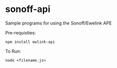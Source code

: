 # sonoff-api
Sample programs for using the Sonoff/Ewelink APE

Pre-requisties:

`npm install ewlink-api`

To Run:

`node <filename.js>`
